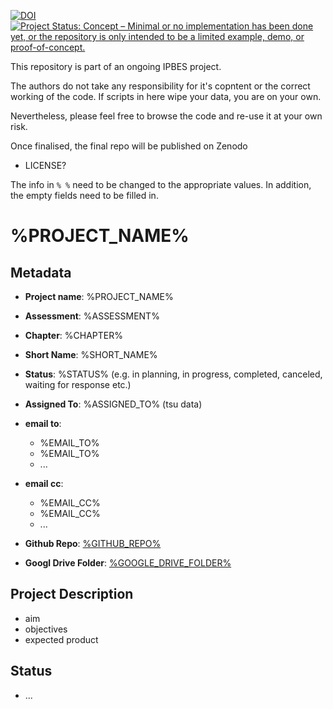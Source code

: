 [![DOI](https://zenodo.org/badge/DOI/99.9999/zenodo.9999999.svg)](https://doi.org/99.9999/zenodo.9999999)
[![Project Status: Concept – Minimal or no implementation has been done yet, or the repository is only intended to be a limited example, demo, or proof-of-concept.](https://www.repostatus.org/badges/latest/concept.svg)](https://www.repostatus.org/#concept)




This repository is part of an ongoing IPBES project.

The authors do not take any responsibility for it's copntent or the correct working of the code. If scripts in here wipe your data, you are on your own.

Nevertheless, please feel free to browse the code and re-use it at your own risk. 

Once finalised, the final repo will be published on Zenodo 
- LICENSE?



The info in `% %` need to be changed to the appropriate values. In addition, the empty fields need to be filled in.

# %PROJECT_NAME%

## Metadata

- **Project name**: %PROJECT_NAME%
- **Assessment**: %ASSESSMENT%
- **Chapter**: %CHAPTER%
- **Short Name**: %SHORT_NAME%

- **Status**: %STATUS% (e.g. in planning, in progress, completed, canceled, waiting for response etc.)

- **Assigned To**: %ASSIGNED_TO% (tsu data)

- **email to**:
  - %EMAIL_TO%
  - %EMAIL_TO%
  - ...
- **email cc**:
  - %EMAIL_CC%
  - %EMAIL_CC%
  - ...

- **Github Repo**: [%GITHUB_REPO%](%GITHUB_REPO%)
- **Googl Drive Folder**: [%GOOGLE_DRIVE_FOLDER%](%GOOGLE_DRIVE_FOLDER%)

## Project Description

- aim
- objectives
- expected product

## Status
- ...